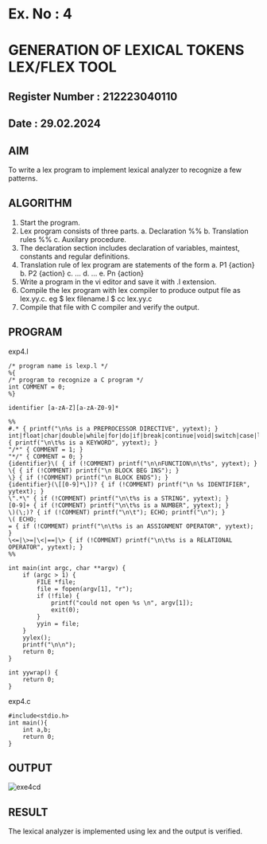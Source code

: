 # Ex. No : 4	
# GENERATION OF LEXICAL TOKENS LEX/FLEX TOOL
## Register Number : 212223040110
## Date : 29.02.2024

## AIM   
To write a lex program to implement lexical analyzer to recognize a few patterns.

## ALGORITHM
1.	Start the program.
2.	Lex program consists of three parts.
    a.	Declaration %%
    b.	Translation rules %%
    c.	Auxilary procedure.
3.	The declaration section includes declaration of variables, maintest, constants and regular definitions.
4.	Translation rule of lex program are statements of the form
    a.	P1 {action}
    b.	P2 {action}
    c.	…
    d.	…
    e.	Pn {action}
5.	Write a program in the vi editor and save it with .l extension.
6.	Compile the lex program with lex compiler to produce output file as lex.yy.c. eg $ lex filename.l $ cc lex.yy.c
7.	Compile that file with C compiler and verify the output.

## PROGRAM
exp4.l
```
/* program name is lexp.l */
%{
/* program to recognize a C program */
int COMMENT = 0;
%}

identifier [a-zA-Z][a-zA-Z0-9]*

%%
#.* { printf("\n%s is a PREPROCESSOR DIRECTIVE", yytext); }
int|float|char|double|while|for|do|if|break|continue|void|switch|case|long|struct|const|typedef|return|else|goto { printf("\n\t%s is a KEYWORD", yytext); }
"/*" { COMMENT = 1; }
"*/" { COMMENT = 0; }
{identifier}\( { if (!COMMENT) printf("\n\nFUNCTION\n\t%s", yytext); }
\{ { if (!COMMENT) printf("\n BLOCK BEG INS"); }
\} { if (!COMMENT) printf("\n BLOCK ENDS"); }
{identifier}(\[[0-9]*\])? { if (!COMMENT) printf("\n %s IDENTIFIER", yytext); }
\".*\" { if (!COMMENT) printf("\n\t%s is a STRING", yytext); }
[0-9]+ { if (!COMMENT) printf("\n\t%s is a NUMBER", yytext); }
\)(\;)? { if (!COMMENT) printf("\n\t"); ECHO; printf("\n"); }
\( ECHO;
= { if (!COMMENT) printf("\n\t%s is an ASSIGNMENT OPERATOR", yytext); }
\<=|\>=|\<|==|\> { if (!COMMENT) printf("\n\t%s is a RELATIONAL OPERATOR", yytext); }
%%

int main(int argc, char **argv) {
    if (argc > 1) {
        FILE *file;
        file = fopen(argv[1], "r");
        if (!file) {
            printf("could not open %s \n", argv[1]);
            exit(0);
        }
        yyin = file;
    }
    yylex();
    printf("\n\n");
    return 0;
}

int yywrap() {
    return 0;
}
```
exp4.c
```
#include<stdio.h>
int main(){
	int a,b;
	return 0;
}
```
## OUTPUT 
![exe4cd](https://github.com/MALENIMURUGAN/19CS409-Compiler-Design-Lab/assets/144870675/bed3f636-bfa7-43d2-86ec-e6c84d55bcf7)


## RESULT
The lexical analyzer is implemented using lex and the output is verified.

